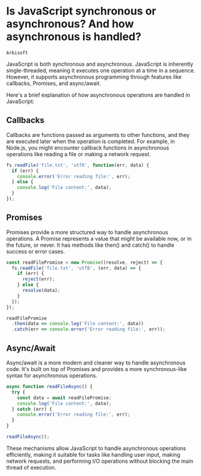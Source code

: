 # Is JavaScript synchronous or asynchronous? And how asynchronous is handled?
`Arbisoft`

JavaScript is both synchronous and asynchronous. JavaScript is inherently single-threaded, meaning it executes one operation at a time in a sequence. However, it supports asynchronous programming through features like callbacks, Promises, and async/await.

Here's a brief explanation of how asynchronous operations are handled in JavaScript:

## Callbacks

Callbacks are functions passed as arguments to other functions, and they are executed later when the operation is completed. For example, in Node.js, you might encounter callback functions in asynchronous operations like reading a file or making a network request.

```javascript
fs.readFile('file.txt', 'utf8', function(err, data) {
  if (err) {
    console.error('Error reading file:', err);
  } else {
    console.log('File content:', data);
  }
});
```

## Promises

Promises provide a more structured way to handle asynchronous operations. A Promise represents a value that might be available now, or in the future, or never. It has methods like then() and catch() to handle success or error cases.

```javascript
const readFilePromise = new Promise((resolve, reject) => {
  fs.readFile('file.txt', 'utf8', (err, data) => {
    if (err) {
      reject(err);
    } else {
      resolve(data);
    }
  });
});

readFilePromise
  .then(data => console.log('File content:', data))
  .catch(err => console.error('Error reading file:', err));
```

## Async/Await

Async/await is a more modern and cleaner way to handle asynchronous code. It's built on top of Promises and provides a more synchronous-like syntax for asynchronous operations.

```javascript
async function readFileAsync() {
  try {
    const data = await readFilePromise;
    console.log('File content:', data);
  } catch (err) {
    console.error('Error reading file:', err);
  }
}

readFileAsync();
```

These mechanisms allow JavaScript to handle asynchronous operations efficiently, making it suitable for tasks like handling user input, making network requests, and performing I/O operations without blocking the main thread of execution.